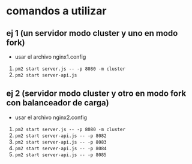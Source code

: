 # comandos a utilizar

## ej 1 (un servidor modo cluster y uno en modo fork)

- usar el archivo nginx1.config

1. `pm2 start server.js -- -p 8080 -m cluster`
2. `pm2 start server-api.js`

## ej 2 (servidor modo cluster y otro en modo fork con balanceador de carga)

- usar el archivo nginx2.config

1. `pm2 start server.js -- -p 8080 -m cluster`
2. `pm2 start server-api.js -- -p 8082`
3. `pm2 start server-api.js -- -p 8083`
4. `pm2 start server-api.js -- -p 8084`
5. `pm2 start server-api.js -- -p 8085`
